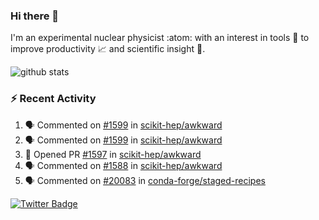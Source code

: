 ### Hi there 👋 

I'm an experimental nuclear physicist :atom: with an interest in tools :wrench: to improve productivity :chart_with_upwards_trend: and scientific insight :telescope:.

![github stats](https://github-readme-stats.vercel.app/api?username=agoose77&show_icons=true&hide_rank=true&hide_title=true&bg_color=30,e76445,904e95&text_color=efe3ec&icon_color=efe3ec)
<!--
**agoose77/agoose77** is a ✨ _special_ ✨ repository because its `README.md` (this file) appears on your GitHub profile.

Here are some ideas to get you started:

- 🔭 I’m currently working on ...
- 🌱 I’m currently learning ...
- 👯 I’m looking to collaborate on ...
- 🤔 I’m looking for help with ...
- 💬 Ask me about ...
- 📫 How to reach me: ...
- 😄 Pronouns: ...
- ⚡ Fun fact: ...
-->

### :zap: Recent Activity
<!--START_SECTION:activity-->
1. 🗣 Commented on [#1599](https://github.com/scikit-hep/awkward/issues/1599) in [scikit-hep/awkward](https://github.com/scikit-hep/awkward)
2. 🗣 Commented on [#1599](https://github.com/scikit-hep/awkward/issues/1599) in [scikit-hep/awkward](https://github.com/scikit-hep/awkward)
3. 💪 Opened PR [#1597](https://github.com/scikit-hep/awkward/pull/1597) in [scikit-hep/awkward](https://github.com/scikit-hep/awkward)
4. 🗣 Commented on [#1588](https://github.com/scikit-hep/awkward/issues/1588) in [scikit-hep/awkward](https://github.com/scikit-hep/awkward)
5. 🗣 Commented on [#20083](https://github.com/conda-forge/staged-recipes/issues/20083) in [conda-forge/staged-recipes](https://github.com/conda-forge/staged-recipes)
<!--END_SECTION:activity-->


[![Twitter Badge](https://img.shields.io/twitter/follow/agoose77?style=flat-square&logo=Twitter&logoColor=white&color=cornflowerblue)](https://twitter.com/agoose77)
